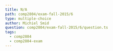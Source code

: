 ```yaml
---
title: N/A
path: comp2804/exam-fall-2015/6
type: multiple-choice
author: Michiel Smid
question: comp2804/exam-fall-2015/6/question.ts
tags:
  - comp2804
  - comp2804-exam
---
```

